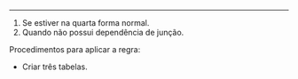 ***
1. Se estiver na quarta forma normal.
2. Quando não possui dependência de junção.

Procedimentos para aplicar a regra:
* Criar três tabelas.